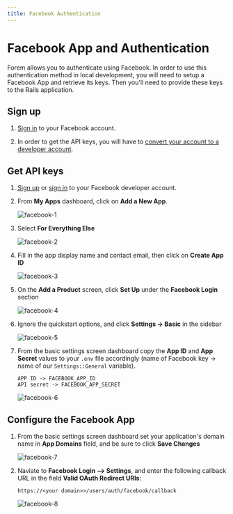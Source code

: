 ```yaml
---
title: Facebook Authentication
---
```


# Facebook App and Authentication

Forem allows you to authenticate using Facebook. In order to use this
authentication method in local development, you will need to setup a Facebook
App and retrieve its keys. Then you'll need to provide these keys to the Rails
application.

## Sign up

1. [Sign in](https://facebook.com) to your Facebook account.

2. In order to get the API keys, you will have to
   [convert your account to a developer account](https://developers.facebook.com/).

## Get API keys

1. [Sign up](#facebook-sign-up) or [sign in](https://developers.facebook.com) to
   your Facebook developer account.

2. From **My Apps** dashboard, click on **Add a New App**.

   ![facebook-1](https://user-images.githubusercontent.com/37842/90912963-1f254f00-e3a1-11ea-9db9-2b77bddfe185.png)

3. Select **For Everything Else**

   ![facebook-2](https://user-images.githubusercontent.com/37842/90913109-627fbd80-e3a1-11ea-8d78-d0b2bde76b3d.png)

4. Fill in the app display name and contact email, then click on **Create App
   ID**

   ![facebook-3](https://user-images.githubusercontent.com/37842/90913171-7b886e80-e3a1-11ea-9359-c4642c05c7b6.png)

5. On the **Add a Product** screen, click **Set Up** under the **Facebook
   Login** section

   ![facebook-4](https://user-images.githubusercontent.com/37842/90913219-8d6a1180-e3a1-11ea-86cb-d0b0d8681887.png)

6. Ignore the quickstart options, and click **Settings -> Basic** in the sidebar

   ![facebook-5](https://user-images.githubusercontent.com/37842/90913319-b5f20b80-e3a1-11ea-866a-0b06cf3296c7.png)

7. From the basic settings screen dashboard copy the **App ID** and **App
   Secret** values to your `.env` file accordingly (name of Facebook key -> name
   of our `Settings::General` variable).

   ```text
   APP ID -> FACEBOOK_APP_ID
   API secret -> FACEBOOK_APP_SECRET
   ```

   ![facebook-6](https://user-images.githubusercontent.com/37842/90913396-d5893400-e3a1-11ea-93f5-a0fbb06a0c53.png)

## Configure the Facebook App

1. From the basic settings screen dashboard set your application's domain name
   in **App Domains** field, and be sure to click **Save Changes**

   ![facebook-7](https://user-images.githubusercontent.com/37842/91494838-20fa8100-e87f-11ea-8609-0d3b92edc093.png)

2. Naviate to **Facebook Login --> Settings**, and enter the following callback
   URL in the field **Valid OAuth Redirect URIs**:

   `https://<your domain>>/users/auth/facebook/callback`

   ![facebook-8](https://user-images.githubusercontent.com/37842/91509964-48624580-e8a1-11ea-9f7b-931cfcb7cd87.png)
